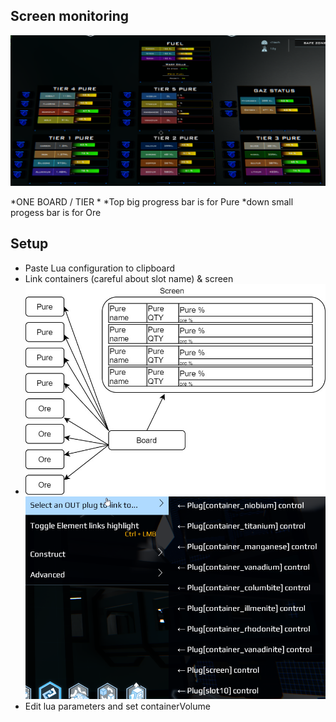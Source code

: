 ## Screen monitoring

![image](https://raw.githubusercontent.com/WilloneToT/oreMonitoring/master/example.png)

*ONE BOARD / TIER
*
*Top big progress bar is for Pure
*down small progess bar is for Ore

## Setup
* Paste Lua configuration to clipboard
* Link containers (careful about slot name)  & screen 
* ![image](https://raw.githubusercontent.com/WilloneToT/oreMonitoring/master/schema2.jpg)
 ![image](https://raw.githubusercontent.com/WilloneToT/oreMonitoring/master/links.png)
* Edit lua parameters and set containerVolume
